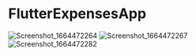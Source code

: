 # FlutterExpensesApp

![Screenshot_1664472264](https://user-images.githubusercontent.com/3609182/193100841-82faa73d-65fc-41b2-aa28-3f69d6786603.png)
![Screenshot_1664472267](https://user-images.githubusercontent.com/3609182/193100847-17f60a34-6577-4933-a37a-52cc704b452f.png)
![Screenshot_1664472282](https://user-images.githubusercontent.com/3609182/193100852-0a842df4-92d6-4340-9ee9-09935ab5137e.png)
